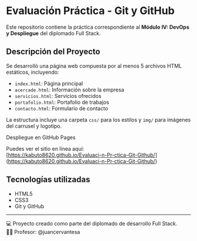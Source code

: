 # Evaluación Práctica - Git y GitHub

Este repositorio contiene la práctica correspondiente al **Módulo IV: DevOps y Despliegue** del diplomado Full Stack.

## Descripción del Proyecto

Se desarrolló una página web compuesta por al menos 5 archivos HTML estáticos, incluyendo:

- `index.html`: Página principal
- `acercade.html`: Información sobre la empresa
- `servicios.html`: Servicios ofrecidos
- `portafolio.html`: Portafolio de trabajos
- `contacto.html`: Formulario de contacto

La estructura incluye una carpeta `css/` para los estilos y `img/` para imágenes del carrusel y logotipo.

Despliegue en GitHub Pages

Puedes ver el sitio en línea aquí:  
[https://kabuto8620.github.io/Evaluaci-n-Pr-ctica-Git-Github/]
(https://kabuto8620.github.io/Evaluaci-n-Pr-ctica-Git-Github/)

## Tecnologías utilizadas

- HTML5
- CSS3
- Git y GitHub

---

💻 Proyecto creado como parte del diplomado de desarrollo Full Stack.  
👨‍🏫 Profesor: @juancervantesa
